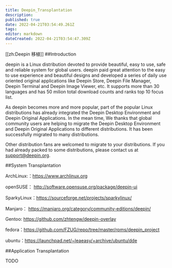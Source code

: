 ```yaml
---
title: Deepin_Transplantation
description: 
published: true
date: 2022-04-21T03:54:49.261Z
tags: 
editor: markdown
dateCreated: 2022-04-21T03:54:47.309Z
---
```


[[zh:Deepin 移植]]
##Introduction

deepin is a Linux distribution devoted to provide beautiful, easy to use, safe and reliable system for global users. deepin paid great attention to the easy to use experience and beautiful designs and developed a series of daily use oriented original applications like Deepin Store, Deepin File Manager, Deepin Terminal and Deepin Image Viewer, etc. It supports more than 30 languages and has 50 milion total download counts and ranks top 10 focus list.

As deepin becomes more and more popular, part of the popular Linux distributions has already integrated the Deepin Desktop Environment and Deepin Original Applications. In the mean time, We thanks that global community users are helping to migrate the Deepin Desktop Environment and Deepin Original Applications to different distributions. It has been successfully migrated to many distributions.

Other distribution fans are welcomed to migrate to your distributions. If you had already packed to some distributions, please contact us at support@deepin.org.

##System Transplantation

ArchLinux:：https://www.archlinux.org

openSUSE： http://software.opensuse.org/package/deepin-ui

SparkyLinux：https://sourceforge.net/projects/sparkylinux/

Manjaro： https://manjaro.org/category/community-editions/deepin/

Gentoo: https://github.com/zhtengw/deepin-overlay

fedora：https://github.com/FZUG/repo/tree/master/rpms/deepin_project

ubuntu：https://launchpad.net/~leaeasy/+archive/ubuntu/dde

##Application Transplantation

TODO